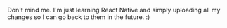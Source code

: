 Don't mind me. I'm just learning React Native and simply uploading all my changes so I can go back to them in the future. :)
